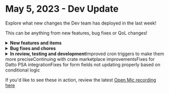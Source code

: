 # May 5, 2023 - Dev Update

Explore what new changes the Dev team has deployed in the last week!

This can be anything from new features, bug fixes or QoL changes!

<details>

<summary><strong>New features and items</strong></summary>

* Integration multi-tenancy for all integrations except Microsoft CSP, Microsoft EXO, Microsoft Graph, N-Able, SQL Database
* Acronis integration
* Updated crate marketplace page styles
* Sorting on crate marketplace page
* Favorites menu in action bar

</details>

<details>

<summary><strong>Bug fixes and chores</strong></summary>

* Improved action search functionality
* Prevent Jinja infinite loops
* Added tooltips for trigger criteria to specify what data type is expected
* Fixed the workflow cancel button bugs and made it more responsive
* Fixed bug where hidden form fields were being displayed in cases they should not have been
* Fixed Microsoft EXO New-MailContact bug where x-headers were missing

</details>

<details>

<summary><strong>In review, testing and development</strong>Improved cron triggers to make them more preciseContinuing with crate marketplace improvementsFixes for Datto PSA integrationFixes for form fields not updating properly based on conditional logic</summary>



</details>

If you'd like to see these in action, review the latest [Open Mic recording here](../../roc-open-mics/roc-open-mics-north-america/2023-roc-open-mics/may-5th-2023-new-integrations-epic-workflows-and-exciting-things-to-come.md)
